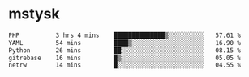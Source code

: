 # mstysk

<!--START_SECTION:waka-->

```txt
PHP          3 hrs 4 mins    ██████████████▒░░░░░░░░░░   57.61 %
YAML         54 mins         ████▒░░░░░░░░░░░░░░░░░░░░   16.90 %
Python       26 mins         ██░░░░░░░░░░░░░░░░░░░░░░░   08.15 %
gitrebase    16 mins         █▒░░░░░░░░░░░░░░░░░░░░░░░   05.05 %
netrw        14 mins         █░░░░░░░░░░░░░░░░░░░░░░░░   04.55 %
```

<!--END_SECTION:waka-->
